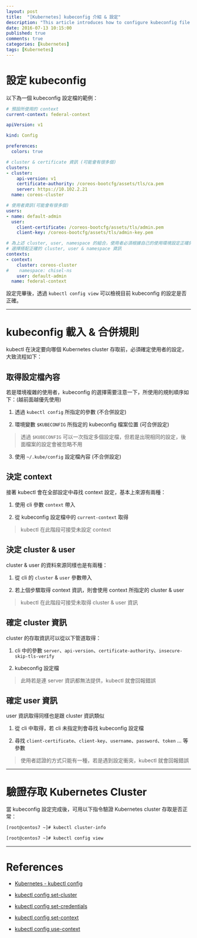 ```yaml
---
layout: post
title:  "[Kubernetes] kubeconfig 介紹 & 設定"
description: "This article introduces how to configure kubeconfig file to access Kubernetes"
date: 2016-07-13 10:15:00
published: true
comments: true
categories: [kubernetes]
tags: [Kubernetes]
---
```


設定 kubeconfig
==============

以下為一個 kubeconfig 設定檔的範例：

```yaml
# 預設所使用的 context
current-context: federal-context

apiVersion: v1

kind: Config

preferences:
  colors: true

# cluster & certificate 資訊 (可能會有很多個)
clusters:
- cluster:
    api-version: v1
    certificate-authority: /coreos-bootcfg/assets/tls/ca.pem
    server: https://10.102.2.21
  name: coreos-cluster

# 使用者資訊(可能會有很多個)
users:
- name: default-admin
  user:
    client-certificate: /coreos-bootcfg/assets/tls/admin.pem
    client-key: /coreos-bootcfg/assets/tls/admin-key.pem

# 為上述 cluster, user, namespace 的組合，使用者必須根據自己的使用環境設定正確的 context
# 選擇搭配正確的 cluster, user & namespace 資訊
contexts:
- context:
    cluster: coreos-cluster
#    namespace: chisel-ns
    user: default-admin
  name: federal-context
```

設定完畢後，透過 `kubectl config view` 可以檢視目前 kubeconfig 的設定是否正確。

--------------------------------------------------------

kubeconfig 載入 & 合併規則
=======================

kubectl 在決定要向哪個 Kubernetes cluster 存取前，必須確定使用者的設定，大致流程如下：

## 取得設定檔內容

若是環境複雜的使用者，kubeconfig 的選擇需要注意一下，所使用的規則順序如下：(越前面越優先使用)

1. 透過 `kubectl config` 所指定的參數 (不合併設定)

2. 環境變數 `$KUBECONFIG` 所指定的 kubeconfig 檔案位置 (可合併設定)
> 透過 `$KUBECONFIG` 可以一次指定多個設定檔，但若是出現相同的設定，後面檔案的設定會被忽略不用

3. 使用 `~/.kube/config` 設定檔內容 (不合併設定)

## 決定 context

接著 kubectl 會在全部設定中尋找 context 設定，基本上來源有兩種：

1. 使用 cli 參數 `context` 帶入

2. 從 kubeconfig 設定檔中的 `current-context` 取得

> kubectl 在此階段可接受未設定 context

## 決定 cluster & user

cluster & user 的資料來源同樣也是有兩種：

1. 從 cli 的 `cluster` & `user` 參數帶入

2. 若上個步驟取得 context 資訊，則會使用 context 所指定的 cluster & user

> kubectl 在此階段可接受未取得 cluster & user 資訊

## 確定 cluster 資訊

cluster 的存取資訊可以從以下管道取得：

1. cli 中的參數 `server`、`api-version`、`certificate-authority`、`insecure-skip-tls-verify`

2. kubeconfig 設定檔

> 此時若是連 server 資訊都無法提供，kubectl 就會回報錯誤

## 確定 user 資訊

user 資訊取得同樣也是跟 cluster 資訊類似

1. 從 cli 中取得，若 cli 未指定則會尋找 kubeconfig 設定檔

2. 尋找 `client-certificate`、`client-key`、`username`、`password`、`token` ... 等參數

> 使用者認證的方式只能有一種，若是遇到設定衝突，kubectl 就會回報錯誤

--------------------------------------------------------

驗證存取 Kubernetes Cluster
========================

當 kubeconfig 設定完成後，可用以下指令驗證 Kubernetes cluster 存取是否正常：

```bash
[root@centos7 ~]# kubectl cluster-info

[root@centos7 ~]# kubectl config view
```

--------------------------------------------------------

References
==========

- [Kubernetes - kubectl config](http://kubernetes.io/docs/user-guide/kubectl/kubectl_config/)

- [kubectl config set-cluster](http://kubernetes.io/docs/user-guide/kubectl/kubectl_config_set-cluster/)

- [kubectl config set-credentials](http://kubernetes.io/docs/user-guide/kubectl/kubectl_config_set-credentials/)

- [kubectl config set-context](http://kubernetes.io/docs/user-guide/kubectl/kubectl_config_set-context/)

- [kubectl config use-context](http://kubernetes.io/docs/user-guide/kubectl/kubectl_config_use-context/)
